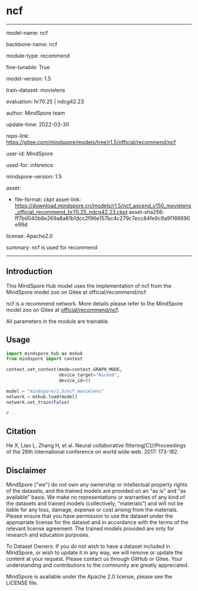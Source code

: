 # ncf

---

model-name: ncf

backbone-name: ncf

module-type: recommend

fine-tunable: True

model-version: 1.5

train-dataset: movielens

evaluation: hr70.25 | ndcg42.23

author: MindSpore team

update-time: 2022-03-30

repo-link: <https://gitee.com/mindspore/models/tree/r1.5/official/recommend/ncf>

user-id: MindSpore

used-for: inference

mindspore-version: 1.5

asset:

-
    file-format: ckpt
    asset-link: <https://download.mindspore.cn/models/r1.5/ncf_ascend_v150_movielens_official_recommend_hr70.25_ndcg42.23.ckpt>
    asset-sha256: ff7bd040b8e269a8a81b1dcc2f96e157bc4c279c7ecc84fe9c9a9f166690e99d

license: Apache2.0

summary: ncf is used for recommend

---

## Introduction

This MindSpore Hub model uses the implementation of ncf from the MindSpore model zoo on Gitee at official/recommend/ncf.

ncf is a recommend network. More details please refer to the MindSpore model zoo on Gitee at [official/recommend/ncf](https://gitee.com/mindspore/models/blob/r1.5/official/recommend/ncf/README.md).

All parameters in the module are trainable.

## Usage

```python
import mindspore_hub as mshub
from mindspore import context

context.set_context(mode=context.GRAPH_MODE,
                    device_target="Ascend",
                    device_id=0)

model = "mindspore/1.5/ncf_movielens"
network = mshub.load(model)
network.set_train(False)

# ...
```

## Citation

He X, Liao L, Zhang H, et al. Neural collaborative filtering[C]//Proceedings of the 26th international conference on world wide web. 2017: 173-182.

## Disclaimer

MindSpore ("we") do not own any ownership or intellectual property rights of the datasets, and the trained models are provided on an "as is" and "as available" basis. We make no representations or warranties of any kind of the datasets and trained models (collectively, “materials”) and will not be liable for any loss, damage, expense or cost arising from the materials. Please ensure that you have permission to use the dataset under the appropriate license for the dataset and in accordance with the terms of the relevant license agreement. The trained models provided are only for research and education purposes.

To Dataset Owners: If you do not wish to have a dataset included in MindSpore, or wish to update it in any way, we will remove or update the content at your request. Please contact us through GitHub or Gitee. Your understanding and contributions to the community are greatly appreciated.

MindSpore is available under the Apache 2.0 license, please see the LICENSE file.
